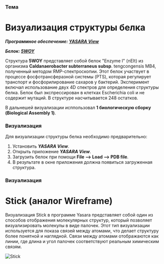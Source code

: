 ### Тема

# Визуализация структуры белка

_**Программное обеспечение: [YASARA View](http://www.yasara.org/viewdl.htm)**_

_**Белок: [5WOY](https://www.rcsb.org/structure/5woy)**_

Структура **5WOY** представляет собой белок "Enzyme I" (nEIt) из организма **Caldanaerobacter subterraneus subsp**. tengcongensis MB4, полученный методом ЯМР-спектроскопии.
Этот белок участвует в процессе фосфотрансферазной системы (PTS), которая регулирует транспорт и фосфорилирование сахаров у бактерий.
Эксперимент включал использование двух 4D спектров для определения структуры белка. Белок был экспрессирован в клетках Escherichia coli и не содержит мутаций. В структуре насчитывается 248 остатков.

В дальнешей визуализации исппользовал **1 биологическую сборку (Biological Assembly 1)**. 

### Визуализация

Для визуализации структуры белка необходимо предварительно:
1) Установить _**YASARA View**_.
2) Открыть приложение _**YASARA View**_.
3) Загрузить белок при помощи **File --> Load --> PDB file**.
4) В результате в окне приложения должна появиться загруженная структура.

### Визуализация
# Stick (аналог Wireframe)
Визуализация Stick в программе Yasara представляет собой один из способов отображения молекулярных структур,
который позволяет визуализировать молекулы в виде палочек.
Этот тип визуализации используется для показа связей между атомами, что делает структуру более понятной и наглядной.
Cвязи между атомами отображаются как линии, где длина и угол палочек соответствуют реальным химическим связям.

![Stick](https://github.com/1Alex4949031/BioInformatics/assets/91533963/56424f97-4cd4-4c43-bae0-adee40302b8d)
